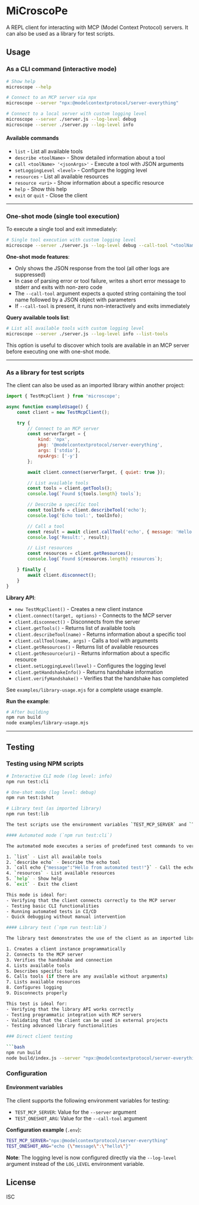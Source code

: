 # MiCroscoPe

A REPL client for interacting with MCP (Model Context Protocol) servers. It can also be used as a library for test scripts.

## Usage

### As a CLI command (interactive mode)

```bash
# Show help
microscope --help

# Connect to an MCP server via npx
microscope --server "npx:@modelcontextprotocol/server-everything"

# Connect to a local server with custom logging level
microscope --server ./server.js --log-level debug
microscope --server ./server.py --log-level info
```

#### Available commands
- `list` - List all available tools
- `describe <toolName>` - Show detailed information about a tool
- `call <toolName> '<jsonArgs>'` - Execute a tool with JSON arguments
- `setLoggingLevel <level>` - Configure the logging level
- `resources` - List all available resources
- `resource <uri>` - Show information about a specific resource
- `help` - Show this help
- `exit` or `quit` - Close the client

---

### One-shot mode (single tool execution)

To execute a single tool and exit immediately:

```bash
# Single tool execution with custom logging level
microscope --server ./server.js --log-level debug --call-tool "<toolName> {\"toolParam1\":\"toolParamValue1\", \"toolParam2\":\"toolParamValue2\"}"
```

**One-shot mode features**:
- Only shows the JSON response from the tool (all other logs are suppressed)
- In case of parsing error or tool failure, writes a short error message to stderr and exits with non-zero code
- The `--call-tool` argument expects a quoted string containing the tool name followed by a JSON object with parameters
- If `--call-tool` is present, it runs non-interactively and exits immediately

**Query available tools list**:
```bash
# List all available tools with custom logging level
microscope --server ./server.js --log-level info --list-tools
```

This option is useful to discover which tools are available in an MCP server before executing one with one-shot mode.

---

### As a library for test scripts

The client can also be used as an imported library within another project:

```javascript
import { TestMcpClient } from 'microscope';

async function exampleUsage() {
    const client = new TestMcpClient();

    try {
        // Connect to an MCP server
        const serverTarget = {
            kind: 'npx',
            pkg: '@modelcontextprotocol/server-everything',
            args: ['stdio'],
            npxArgs: ['-y']
        };

        await client.connect(serverTarget, { quiet: true });

        // List available tools
        const tools = client.getTools();
        console.log(`Found ${tools.length} tools`);

        // Describe a specific tool
        const toolInfo = client.describeTool('echo');
        console.log('Echo tool:', toolInfo);

        // Call a tool
        const result = await client.callTool('echo', { message: 'Hello World!' });
        console.log('Result:', result);

        // List resources
        const resources = client.getResources();
        console.log(`Found ${resources.length} resources`);

    } finally {
        await client.disconnect();
    }
}
```

**Library API**:
- `new TestMcpClient()` - Creates a new client instance
- `client.connect(target, options)` - Connects to the MCP server
- `client.disconnect()` - Disconnects from the server
- `client.getTools()` - Returns list of available tools
- `client.describeTool(name)` - Returns information about a specific tool
- `client.callTool(name, args)` - Calls a tool with arguments
- `client.getResources()` - Returns list of available resources
- `client.getResource(uri)` - Returns information about a specific resource
- `client.setLoggingLevel(level)` - Configures the logging level
- `client.getHandshakeInfo()` - Returns handshake information
- `client.verifyHandshake()` - Verifies that the handshake has completed

See `examples/library-usage.mjs` for a complete usage example.

**Run the example**:
```bash
# After building
npm run build
node examples/library-usage.mjs
```

---

## Testing

### Testing using NPM scripts

```bash
# Interactive CLI mode (log level: info)
npm run test:cli

# One-shot mode (log level: debug)
npm run test:1shot

# Library test (as imported library)
npm run test:lib

The test scripts use the environment variables `TEST_MCP_SERVER` and `TEST_ONESHOT_ARG` for configuration. The logging level is automatically configured via the `--log-level` argument.

#### Automated mode (`npm run test:cli`)

The automated mode executes a series of predefined test commands to verify that the client works correctly:

1. `list` - List all available tools
2. `describe echo` - Describe the echo tool
3. `call echo {"message":"Hello from automated test!"}` - Call the echo tool with a message
4. `resources` - List available resources
5. `help` - Show help
6. `exit` - Exit the client

This mode is ideal for:
- Verifying that the client connects correctly to the MCP server
- Testing basic CLI functionalities
- Running automated tests in CI/CD
- Quick debugging without manual intervention

#### Library test (`npm run test:lib`)

The library test demonstrates the use of the client as an imported library within another project:

1. Creates a client instance programmatically
2. Connects to the MCP server
3. Verifies the handshake and connection
4. Lists available tools
5. Describes specific tools
6. Calls tools (if there are any available without arguments)
7. Lists available resources
8. Configures logging
9. Disconnects properly

This test is ideal for:
- Verifying that the library API works correctly
- Testing programmatic integration with MCP servers
- Validating that the client can be used in external projects
- Testing advanced library functionalities

### Direct client testing

```bash
npm run build
node build/index.js --server "npx:@modelcontextprotocol/server-everything" --log-level debug
```

### Configuration

#### Environment variables

The client supports the following environment variables for testing:

- `TEST_MCP_SERVER`: Value for the `--server` argument
- `TEST_ONESHOT_ARG`: Value for the `--call-tool` argument

**Configuration example** (`.env`):
```bash
TEST_MCP_SERVER="npx:@modelcontextprotocol/server-everything"
TEST_ONESHOT_ARG="echo {\"message\":\"hello\"}"
```

**Note**: The logging level is now configured directly via the `--log-level` argument instead of the `LOG_LEVEL` environment variable.

## License

ISC
